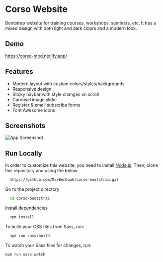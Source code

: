# Corso Website

Bootstrap website for training courses, workshops, seminars, etc. It has a mixed design with both light and dark colors and a modern look.

## Demo

https://corso-mbd.netlify.app/

## Features

- Modern layout with custom colors/styles/backgrounds
- Responsive design
- Sticky navbar with style changes on scroll
- Carousel image slider
- Register & email subscribe forms
- Font Awesome icons

## Screenshots

![App Screenshot](https://github.com/MaxBenDuah/miscellaneous-resources/blob/main/screenshot-corso.png?raw=true)

## Run Locally

In order to customize this website, you need to install [Node.js](https://nodejs.org/en/). Then, clone this repository and using the below:

```bash
  https://github.com/MaxBenDuah/corso-bootstrap.git
```

Go to the project directory

```bash
  cd corso-bootstrap
```

Install dependencies

```bash
  npm install
```

To build your CSS files from Sass, run:

```bash
  npm run sass:build
```

To watch your Sass files for changes, run:

```bash
npm run sass:watch
```
